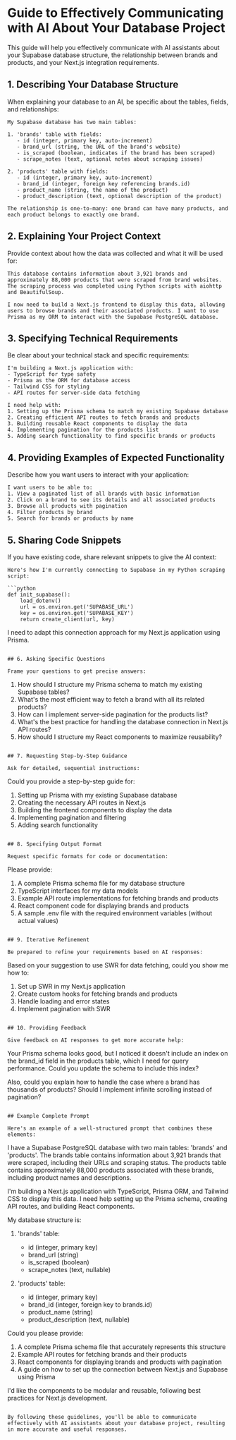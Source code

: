 # Guide to Effectively Communicating with AI About Your Database Project

This guide will help you effectively communicate with AI assistants about your Supabase database structure, the relationship between brands and products, and your Next.js integration requirements.

## 1. Describing Your Database Structure

When explaining your database to an AI, be specific about the tables, fields, and relationships:

```
My Supabase database has two main tables:

1. 'brands' table with fields:
   - id (integer, primary key, auto-increment)
   - brand_url (string, the URL of the brand's website)
   - is_scraped (boolean, indicates if the brand has been scraped)
   - scrape_notes (text, optional notes about scraping issues)

2. 'products' table with fields:
   - id (integer, primary key, auto-increment)
   - brand_id (integer, foreign key referencing brands.id)
   - product_name (string, the name of the product)
   - product_description (text, optional description of the product)

The relationship is one-to-many: one brand can have many products, and each product belongs to exactly one brand.
```

## 2. Explaining Your Project Context

Provide context about how the data was collected and what it will be used for:

```
This database contains information about 3,921 brands and approximately 88,000 products that were scraped from brand websites. The scraping process was completed using Python scripts with aiohttp and BeautifulSoup.

I now need to build a Next.js frontend to display this data, allowing users to browse brands and their associated products. I want to use Prisma as my ORM to interact with the Supabase PostgreSQL database.
```

## 3. Specifying Technical Requirements

Be clear about your technical stack and specific requirements:

```
I'm building a Next.js application with:
- TypeScript for type safety
- Prisma as the ORM for database access
- Tailwind CSS for styling
- API routes for server-side data fetching

I need help with:
1. Setting up the Prisma schema to match my existing Supabase database
2. Creating efficient API routes to fetch brands and products
3. Building reusable React components to display the data
4. Implementing pagination for the products list
5. Adding search functionality to find specific brands or products
```

## 4. Providing Examples of Expected Functionality

Describe how you want users to interact with your application:

```
I want users to be able to:
1. View a paginated list of all brands with basic information
2. Click on a brand to see its details and all associated products
3. Browse all products with pagination
4. Filter products by brand
5. Search for brands or products by name
```

## 5. Sharing Code Snippets

If you have existing code, share relevant snippets to give the AI context:

```
Here's how I'm currently connecting to Supabase in my Python scraping script:

```python
def init_supabase():
    load_dotenv()
    url = os.environ.get('SUPABASE_URL')
    key = os.environ.get('SUPABASE_KEY')
    return create_client(url, key)
```

I need to adapt this connection approach for my Next.js application using Prisma.
```

## 6. Asking Specific Questions

Frame your questions to get precise answers:

```
1. How should I structure my Prisma schema to match my existing Supabase tables?
2. What's the most efficient way to fetch a brand with all its related products?
3. How can I implement server-side pagination for the products list?
4. What's the best practice for handling the database connection in Next.js API routes?
5. How should I structure my React components to maximize reusability?
```

## 7. Requesting Step-by-Step Guidance

Ask for detailed, sequential instructions:

```
Could you provide a step-by-step guide for:
1. Setting up Prisma with my existing Supabase database
2. Creating the necessary API routes in Next.js
3. Building the frontend components to display the data
4. Implementing pagination and filtering
5. Adding search functionality
```

## 8. Specifying Output Format

Request specific formats for code or documentation:

```
Please provide:
1. A complete Prisma schema file for my database structure
2. TypeScript interfaces for my data models
3. Example API route implementations for fetching brands and products
4. React component code for displaying brands and products
5. A sample .env file with the required environment variables (without actual values)
```

## 9. Iterative Refinement

Be prepared to refine your requirements based on AI responses:

```
Based on your suggestion to use SWR for data fetching, could you show me how to:
1. Set up SWR in my Next.js application
2. Create custom hooks for fetching brands and products
3. Handle loading and error states
4. Implement pagination with SWR
```

## 10. Providing Feedback

Give feedback on AI responses to get more accurate help:

```
Your Prisma schema looks good, but I noticed it doesn't include an index on the brand_id field in the products table, which I need for query performance. Could you update the schema to include this index?

Also, could you explain how to handle the case where a brand has thousands of products? Should I implement infinite scrolling instead of pagination?
```

## Example Complete Prompt

Here's an example of a well-structured prompt that combines these elements:

```
I have a Supabase PostgreSQL database with two main tables: 'brands' and 'products'. The brands table contains information about 3,921 brands that were scraped, including their URLs and scraping status. The products table contains approximately 88,000 products associated with these brands, including product names and descriptions.

I'm building a Next.js application with TypeScript, Prisma ORM, and Tailwind CSS to display this data. I need help setting up the Prisma schema, creating API routes, and building React components.

My database structure is:

1. 'brands' table:
   - id (integer, primary key)
   - brand_url (string)
   - is_scraped (boolean)
   - scrape_notes (text, nullable)

2. 'products' table:
   - id (integer, primary key)
   - brand_id (integer, foreign key to brands.id)
   - product_name (string)
   - product_description (text, nullable)

Could you please provide:
1. A complete Prisma schema file that accurately represents this structure
2. Example API routes for fetching brands and their products
3. React components for displaying brands and products with pagination
4. A guide on how to set up the connection between Next.js and Supabase using Prisma

I'd like the components to be modular and reusable, following best practices for Next.js development.
```

By following these guidelines, you'll be able to communicate effectively with AI assistants about your database project, resulting in more accurate and useful responses. 